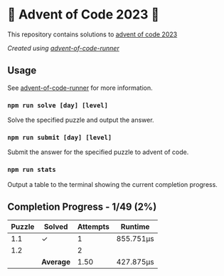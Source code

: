 # :santa: Advent of Code 2023 :christmas_tree:

This repository contains solutions to [advent of code 2023](https://adventofcode.com/2023) 

_Created using [advent-of-code-runner](https://github.com/beakerandjake/advent-of-code-runner)_

## Usage
See [advent-of-code-runner](https://github.com/beakerandjake/advent-of-code-runner) for more information.

### `npm run solve [day] [level]`
Solve the specified puzzle and output the answer.

### `npm run submit [day] [level]`
Submit the answer for the specified puzzle to advent of code.

### `npm run stats`
Output a table to the terminal showing the current completion progress.

<!--Please do not delete the following comments, they are required to save your stats to this file.-->
<!--START_AUTOGENERATED_COMPLETION_PROGRESS_SECTION-->
## Completion Progress - 1/49 (2%)

| Puzzle | Solved | Attempts | Runtime |
| --- | --- | --- | --- |
| 1.1 | ✓ | 1 | 855.751μs |
| 1.2 |  | 2 |  |
|  | **Average** | 1.50 | 427.875μs |
<!--END_AUTOGENERATED_COMPLETION_PROGRESS_SECTION-->